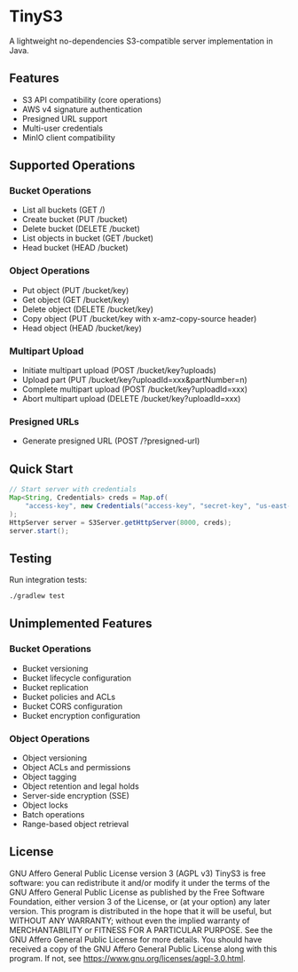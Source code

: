 # TinyS3

A lightweight no-dependencies S3-compatible server implementation in Java.

## Features

- S3 API compatibility (core operations)
- AWS v4 signature authentication
- Presigned URL support
- Multi-user credentials
- MinIO client compatibility

## Supported Operations

### Bucket Operations
- List all buckets (GET /)
- Create bucket (PUT /bucket)
- Delete bucket (DELETE /bucket)
- List objects in bucket (GET /bucket)
- Head bucket (HEAD /bucket)

### Object Operations
- Put object (PUT /bucket/key)
- Get object (GET /bucket/key)
- Delete object (DELETE /bucket/key)
- Copy object (PUT /bucket/key with x-amz-copy-source header)
- Head object (HEAD /bucket/key)

### Multipart Upload
- Initiate multipart upload (POST /bucket/key?uploads)
- Upload part (PUT /bucket/key?uploadId=xxx&partNumber=n)
- Complete multipart upload (POST /bucket/key?uploadId=xxx)
- Abort multipart upload (DELETE /bucket/key?uploadId=xxx)

### Presigned URLs
- Generate presigned URL (POST /?presigned-url)

## Quick Start

```java
// Start server with credentials
Map<String, Credentials> creds = Map.of(
    "access-key", new Credentials("access-key", "secret-key", "us-east-1")
);
HttpServer server = S3Server.getHttpServer(8000, creds);
server.start();
```

## Testing

Run integration tests:
```bash
./gradlew test
```

## Unimplemented Features

### Bucket Operations
- Bucket versioning
- Bucket lifecycle configuration
- Bucket replication
- Bucket policies and ACLs
- Bucket CORS configuration
- Bucket encryption configuration

### Object Operations
- Object versioning
- Object ACLs and permissions
- Object tagging
- Object retention and legal holds
- Server-side encryption (SSE)
- Object locks
- Batch operations
- Range-based object retrieval

## License

GNU Affero General Public License version 3 (AGPL v3)
TinyS3 is free software: you can redistribute it and/or modify it under the terms of the GNU Affero General Public License as published by the Free Software Foundation, either version 3 of the License, or (at your option) any later version.
This program is distributed in the hope that it will be useful, but WITHOUT ANY WARRANTY; without even the implied warranty of MERCHANTABILITY or FITNESS FOR A PARTICULAR PURPOSE. See the GNU Affero General Public License for more details.
You should have received a copy of the GNU Affero General Public License along with this program. If not, see https://www.gnu.org/licenses/agpl-3.0.html.